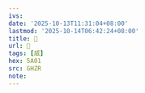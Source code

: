 ```yaml
---
ivs:
date: '2025-10-13T11:31:04+08:00'
lastmod: '2025-10-14T06:42:24+08:00'
title: 󰨋
url: 󰨋
tags: [威]
hex: 5A01
src: GHZR
note:
---
```

